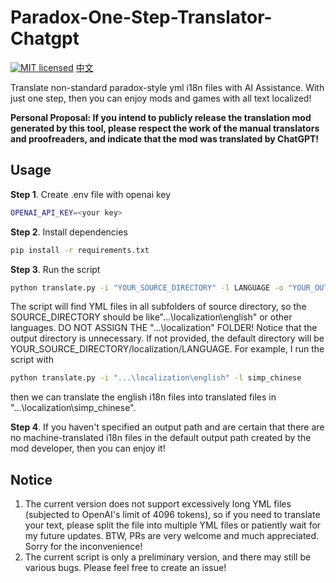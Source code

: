 # Paradox-One-Step-Translator-Chatgpt

[![MIT licensed](https://img.shields.io/badge/license-MIT-brightgreen.svg)](LICENSE)
[中文](README_zh_cn.md)

Translate non-standard paradox-style yml i18n files with AI Assistance. With just one step, then you can enjoy mods and games with all text localized!

**Personal Proposal: If you intend to publicly release the translation mod generated by this tool, please respect the work of the manual translators and proofreaders, and indicate that the mod was translated by ChatGPT!**
## Usage

**Step 1**. Create .env file with openai key
```bash
OPENAI_API_KEY=<your key>
```
**Step 2**. Install dependencies
```bash
pip install -r requirements.txt
```

**Step 3**. Run the script
```bash
python translate.py -i "YOUR_SOURCE_DIRECTORY" -l LANGUAGE -o "YOUR_OUTPUT_DIRECTORY"
```
The script will find YML files in all subfolders of source directory, so the SOURCE_DIRECTORY should be like"...\localization\english" or other languages. DO NOT ASSIGN THE "...\localization" FOLDER!
Notice that the output directory is unnecessary. If not provided, the default directory will be YOUR_SOURCE_DIRECTORY/localization/LANGUAGE.
For example, I run the script with 
```bash
python translate.py -i "...\localization\english" -l simp_chinese
```
then we can translate the english i18n files into translated files in "...\localization\simp_chinese".

**Step 4**. If you haven't specified an output path and are certain that there are no machine-translated i18n files in the default output path created by the mod developer, then you can enjoy it!

## Notice

1. The current version does not support excessively long YML files (subjected to OpenAI's limit of 4096 tokens), so if you need to translate your text, please split the file into multiple YML files or patiently wait for my future updates. BTW, PRs are very welcome and much appreciated. Sorry for the inconvenience!
2. The current script is only a preliminary version, and there may still be various bugs. Please feel free to create an issue!